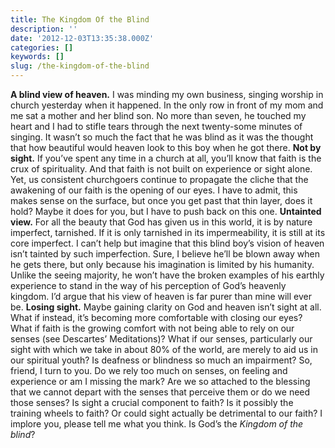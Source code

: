 ```yaml
---
title: The Kingdom Of the Blind
description: ''
date: '2012-12-03T13:35:38.000Z'
categories: []
keywords: []
slug: /the-kingdom-of-the-blind
---
```

**A blind view of heaven.** I was minding my own business, singing worship in church yesterday when it happened. In the only row in front of my mom and me sat a mother and her blind son. No more than seven, he touched my heart and I had to stifle tears through the next twenty-some minutes of singing. It wasn’t so much the fact that he was blind as it was the thought that how beautiful would heaven look to this boy when he got there.
**Not by sight.** If you’ve spent any time in a church at all, you’ll know that faith is the crux of spirituality. And that faith is not built on experience or sight alone. Yet, us consistent churchgoers continue to propagate the cliche that the awakening of our faith is the opening of our eyes. I have to admit, this makes sense on the surface, but once you get past that thin layer, does it hold? Maybe it does for you, but I have to push back on this one.
**Untainted view.** For all the beauty that God has given us in this world, it is by nature imperfect, tarnished. If it is only tarnished in its impermeability, it is still at its core imperfect. I can’t help but imagine that this blind boy’s vision of heaven isn’t tainted by such imperfection. Sure, I believe he’ll be blown away when he gets there, but only because his imagination is limited by his humanity. Unlike the seeing majority, he won’t have the broken examples of his earthly experience to stand in the way of his perception of God’s heavenly kingdom. I’d argue that his view of heaven is far purer than mine will ever be.
**Losing sight.** Maybe gaining clarity on God and heaven isn’t sight at all. What if instead, it’s becoming more comfortable with closing our eyes? What if faith is the growing comfort with not being able to rely on our senses (see Descartes’ Meditations)? What if our senses, particularly our sight with which we take in about 80% of the world, are merely to aid us in our spiritual youth? Is deafness or blindness so much an impairment?
So, friend, I turn to you. Do we rely too much on senses, on feeling and experience or am I missing the mark? Are we so attached to the blessing that we cannot depart with the senses that perceive them or do we need those senses? Is sight a crucial component to faith? Is it possibly the training wheels to faith? Or could sight actually be detrimental to our faith? I implore you, please tell me what you think. Is God’s the _Kingdom of the blind_?
